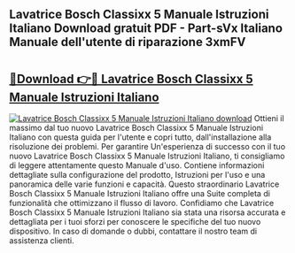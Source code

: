 ## Lavatrice Bosch Classixx 5 Manuale Istruzioni Italiano Download gratuit PDF - Part-sVx Italiano Manuale dell'utente di riparazione 3xmFV

# <h2><a href="http://df9cqxv.blite.top/?on=Lavatrice+Bosch+Classixx+5+Manuale+Istruzioni+Italiano">🔗Download 👉🔴 Lavatrice Bosch Classixx 5 Manuale Istruzioni Italiano</a></h2>

[![Lavatrice Bosch Classixx 5 Manuale Istruzioni Italiano download](https://i.imgur.com/lujVjoI.png)](http://df9cqxv.blite.top/?on=Lavatrice+Bosch+Classixx+5+Manuale+Istruzioni+Italiano)
Ottieni il massimo dal tuo nuovo Lavatrice Bosch Classixx 5 Manuale Istruzioni Italiano con questa guida per l'utente e copri tutto, dall'installazione alla risoluzione dei problemi. Per garantire Un'esperienza di successo con il tuo nuovo Lavatrice Bosch Classixx 5 Manuale Istruzioni Italiano, ti consigliamo di leggere attentamente questo Manuale d'uso. Contiene informazioni dettagliate sulla configurazione del prodotto, Istruzioni per l'uso e una panoramica delle varie funzioni e capacità. Questo straordinario Lavatrice Bosch Classixx 5 Manuale Istruzioni Italiano offre una Suite completa di funzionalità che ottimizzano il flusso di lavoro. Confidiamo che Lavatrice Bosch Classixx 5 Manuale Istruzioni Italiano sia stata una risorsa accurata e dettagliata per i tuoi sforzi per conoscere le specifiche del tuo nuovo dispositivo. In caso di domande o dubbi, contattare il nostro team di assistenza clienti.
